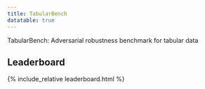 ```yaml
---
title: TabularBench
datatable: true
---
```

<link rel="stylesheet" type="text/css" href="https://cdn.datatables.net/1.10.21/css/jquery.dataTables.min.css" />
<script src="https://code.jquery.com/jquery-3.5.1.js"></script>
<script src="https://cdn.datatables.net/1.10.21/js/jquery.dataTables.min.js"></script>

TabularBench: Adversarial robustness benchmark for tabular data

## Leaderboard

{% include_relative leaderboard.html %}


<script>
    $('table').DataTable({"bPaginate": false,})
</script>
